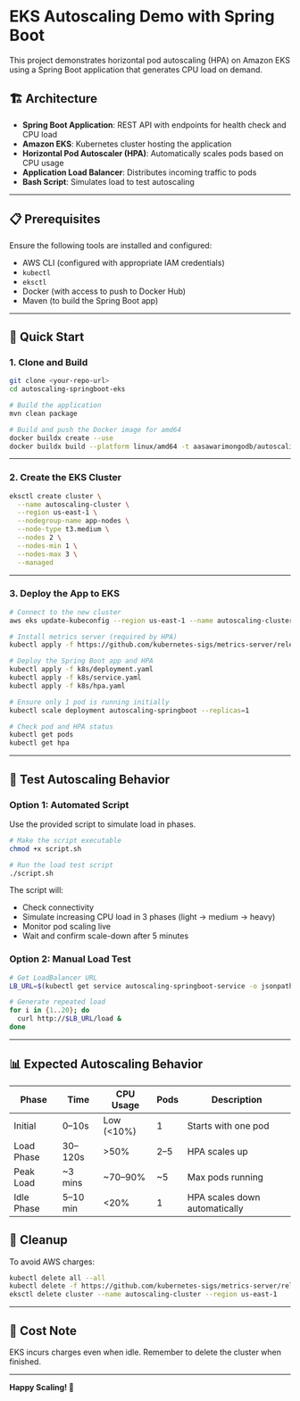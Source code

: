 # EKS Autoscaling Demo with Spring Boot

This project demonstrates horizontal pod autoscaling (HPA) on Amazon EKS using a Spring Boot application that generates CPU load on demand.

## 🏗️ Architecture

- **Spring Boot Application**: REST API with endpoints for health check and CPU load
- **Amazon EKS**: Kubernetes cluster hosting the application
- **Horizontal Pod Autoscaler (HPA)**: Automatically scales pods based on CPU usage
- **Application Load Balancer**: Distributes incoming traffic to pods
- **Bash Script**: Simulates load to test autoscaling

---

## 📋 Prerequisites

Ensure the following tools are installed and configured:

- AWS CLI (configured with appropriate IAM credentials)
- `kubectl`
- `eksctl`
- Docker (with access to push to Docker Hub)
- Maven (to build the Spring Boot app)

---

## 🚀 Quick Start

### 1. Clone and Build

```bash
git clone <your-repo-url>
cd autoscaling-springboot-eks

# Build the application
mvn clean package

# Build and push the Docker image for amd64
docker buildx create --use
docker buildx build --platform linux/amd64 -t aasawarimongodb/autoscaling-springboot-eks:latest --push .
````

---

### 2. Create the EKS Cluster

```bash
eksctl create cluster \
  --name autoscaling-cluster \
  --region us-east-1 \
  --nodegroup-name app-nodes \
  --node-type t3.medium \
  --nodes 2 \
  --nodes-min 1 \
  --nodes-max 3 \
  --managed
```

---

### 3. Deploy the App to EKS

```bash
# Connect to the new cluster
aws eks update-kubeconfig --region us-east-1 --name autoscaling-cluster

# Install metrics server (required by HPA)
kubectl apply -f https://github.com/kubernetes-sigs/metrics-server/releases/latest/download/components.yaml

# Deploy the Spring Boot app and HPA
kubectl apply -f k8s/deployment.yaml
kubectl apply -f k8s/service.yaml
kubectl apply -f k8s/hpa.yaml

# Ensure only 1 pod is running initially
kubectl scale deployment autoscaling-springboot --replicas=1

# Check pod and HPA status
kubectl get pods
kubectl get hpa
```

---

## 🧪 Test Autoscaling Behavior

### Option 1: Automated Script

Use the provided script to simulate load in phases.

```bash
# Make the script executable
chmod +x script.sh

# Run the load test script
./script.sh
```

The script will:

* Check connectivity
* Simulate increasing CPU load in 3 phases (light → medium → heavy)
* Monitor pod scaling live
* Wait and confirm scale-down after 5 minutes

### Option 2: Manual Load Test

```bash
# Get LoadBalancer URL
LB_URL=$(kubectl get service autoscaling-springboot-service -o jsonpath='{.status.loadBalancer.ingress[0].hostname}')

# Generate repeated load
for i in {1..20}; do
  curl http://$LB_URL/load &
done
```

---

## 📊 Expected Autoscaling Behavior

| Phase      | Time     | CPU Usage  | Pods | Description                   |
| ---------- | -------- | ---------- | ---- | ----------------------------- |
| Initial    | 0–10s    | Low (<10%) | 1    | Starts with one pod           |
| Load Phase | 30–120s  | >50%       | 2–5  | HPA scales up                 |
| Peak Load  | \~3 mins | \~70–90%   | \~5  | Max pods running              |
| Idle Phase | 5–10 min | <20%       | 1    | HPA scales down automatically |


## 🧹 Cleanup

To avoid AWS charges:

```bash
kubectl delete all --all
kubectl delete -f https://github.com/kubernetes-sigs/metrics-server/releases/latest/download/components.yaml
eksctl delete cluster --name autoscaling-cluster --region us-east-1
```

---

## 🚨 Cost Note

EKS incurs charges even when idle. Remember to delete the cluster when finished.

---

**Happy Scaling! 🚀**

```